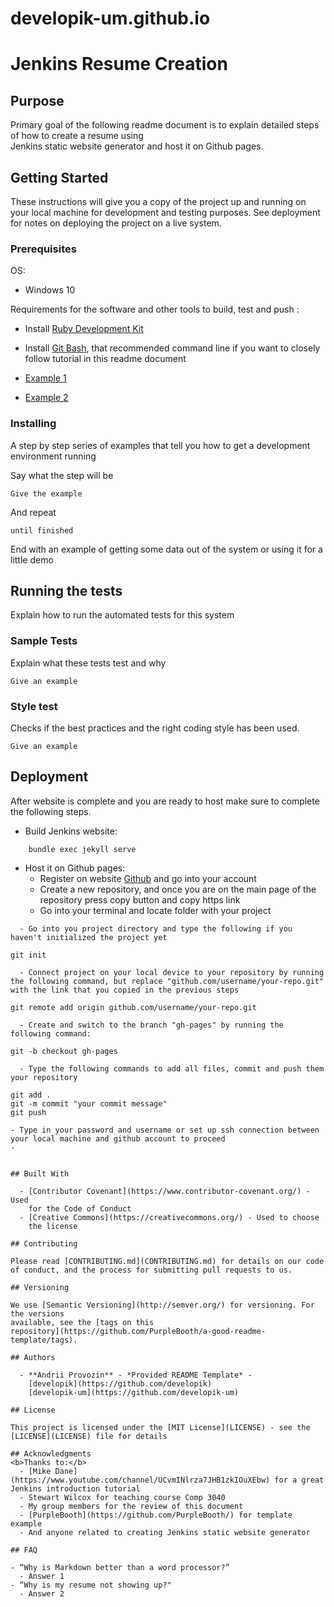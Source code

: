 # developik-um.github.io

# Jenkins Resume Creation

## Purpose  
Primary goal of the following readme document is to explain detailed steps of how to create a resume using  
Jenkins static website generator and host it on Github pages.


## Getting Started

These instructions will give you a copy of the project up and running on
your local machine for development and testing purposes. See deployment
for notes on deploying the project on a live system.

### Prerequisites

OS:
- Windows 10  

Requirements for the software and other tools to build, test and push :
- Install [Ruby Development Kit]() 
- Install [Git Bash](), that recommended command line if you want to closely follow tutorial in this readme document

- [Example 1](https://www.example.com)
- [Example 2](https://www.example.com)

### Installing

A step by step series of examples that tell you how to get a development
environment running

Say what the step will be

    Give the example

And repeat

    until finished

End with an example of getting some data out of the system or using it
for a little demo

## Running the tests

Explain how to run the automated tests for this system

### Sample Tests

Explain what these tests test and why

    Give an example

### Style test

Checks if the best practices and the right coding style has been used.

    Give an example

## Deployment

After website is complete and you are ready to host make sure to complete the following steps.

- Build Jenkins website:
```
    bundle exec jekyll serve
```    
- Host it on Github pages:
  - Register on website [Github](github.com) and go into your account
  - Create a new repository, and once you are on the main page of the repository press copy button and copy https link
  - Go into your terminal and locate folder with your project

```
  - Go into you project directory and type the following if you haven't initialized the project yet
```
    git init
```
  - Connect project on your local device to your repository by running the following command, but replace "github.com/username/your-repo.git" with the link that you copied in the previous steps
```
    git remote add origin github.com/username/your-repo.git
```
  - Create and switch to the branch "gh-pages" by running the following command:
```
    git -b checkout gh-pages
```
  - Type the following commands to add all files, commit and push them your repository
```
    git add .
    git -m commit "your commit message"
    git push 
```
- Type in your password and username or set up ssh connection between your local machine and github account to proceed
- 


## Built With

  - [Contributor Covenant](https://www.contributor-covenant.org/) - Used
    for the Code of Conduct
  - [Creative Commons](https://creativecommons.org/) - Used to choose
    the license

## Contributing

Please read [CONTRIBUTING.md](CONTRIBUTING.md) for details on our code
of conduct, and the process for submitting pull requests to us.

## Versioning

We use [Semantic Versioning](http://semver.org/) for versioning. For the versions
available, see the [tags on this
repository](https://github.com/PurpleBooth/a-good-readme-template/tags).

## Authors

  - **Andrii Provozin** - *Provided README Template* -
    [developik](https://github.com/developik)  
    [developik-um](https://github.com/developik-um)  

## License

This project is licensed under the [MIT License](LICENSE) - see the [LICENSE](LICENSE) file for details

## Acknowledgments  
<b>Thanks to:</b>  
  - [Mike Dane](https://www.youtube.com/channel/UCvmINlrza7JHB1zkIOuXEbw) for a great Jenkins introduction tutorial
  - Stewart Wilcox for teaching course Comp 3040
  - My group members for the review of this document
  - [PurpleBooth](https://github.com/PurpleBooth/) for template example 
  - And anyone related to creating Jenkins static website generator

## FAQ  
  
- “Why is Markdown better than a word processor?”  
  - Answer 1
- “Why is my resume not showing up?"
  - Answer 2
